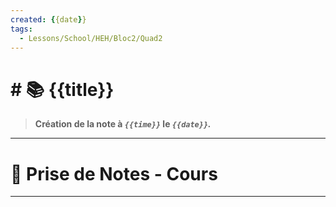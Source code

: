 ```yaml
---
created: {{date}}
tags:
  - Lessons/School/HEH/Bloc2/Quad2
---
```


# # 📚  {{title}}
> **Création de la note à *`{{time}}`* le *`{{date}}`.***
---

# 📝 Prise de Notes - Cours

---
